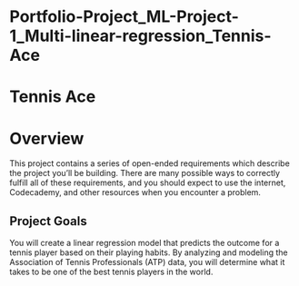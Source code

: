 # Portfolio-Project_ML-Project-1_Multi-linear-regression_Tennis-Ace

# Tennis Ace
# Overview <br />
This project contains a series of open-ended requirements which describe the project you’ll be building. There are many possible ways to correctly fulfill all of these requirements, and you should expect to use the internet, Codecademy, and other resources when you encounter a problem.
## Project Goals <br />
You will create a linear regression model that predicts the outcome for a tennis player based on their playing habits. By analyzing and modeling the Association of Tennis Professionals (ATP) data, you will determine what it takes to be one of the best tennis players in the world.
